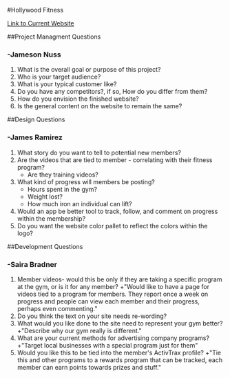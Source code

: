 #Hollywood Fitness

[Link to Current Website](http://www.hollywoodfitness.net)

##Project Managment Questions 

### -Jameson Nuss
1. What is the overall goal or purpose of this project?
2. Who is your target audience?
3. What is your typical customer like?
4. Do you have any competitors?, if so, How do you differ from them?
5. How do you envision the finished website?
6. Is the general content on the website to remain the same?

##Design Questions

### -James Ramirez
1. What story do you want to tell to potential new members? 
2. Are the videos that are tied to member - correlating with their fitness program? 
	+ Are they training videos? 
3. What kind of progress will members be posting? 
	+ Hours spent in the gym? 
	+ Weight lost? 
	+ How much iron an individual can lift? 
4. Would an app be better tool to track, follow, and comment on progress within the membership? 
5. Do you want the website color pallet to reflect the colors within the logo? 

##Development Questions

### -Saira Bradner
1. Member videos- would this be only if they are taking a specific program at the gym, or is it for any member? 
	+"Would like to have a page for videos tied to a program for members. They report once a week on progress and people can view each member and their progress, perhaps even commenting."
2. Do you think the text on your site needs re-wording?
3. What would you like done to the site need to represent your gym better? 
	+"Describe why our gym really is different."
4. What are your current methods for advertising company programs?
	+"Target local businesses with a special program just for them"
5. Would you like this to be tied into the member's ActivTrax profile?
	+"Tie this and other programs to a rewards program that can be tracked, each member can earn points towards prizes and stuff."﻿